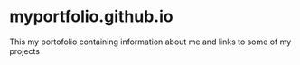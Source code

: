 # myportfolio.github.io
This my portofolio containing information about me and links to some of my projects
